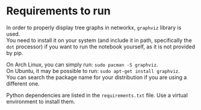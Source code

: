 # Requirements to run

In order to properly display tree graphs in networkx, `graphviz` library is used.  
You need to install it on your system (and include it in path, specifically the `dot` processor) if you want to run the notebook yourself, as it is not provided by pip.  

On Arch Linux, you can simply run: `sudo pacman -S graphviz`.  
On Ubuntu, it may be possible to run: `sudo apt-get install graphviz`.  
You can search the package name for your distribution if you are using a different one.  

Python dependencies are listed in the `requirements.txt` file. Use a virtual environment to install them.
